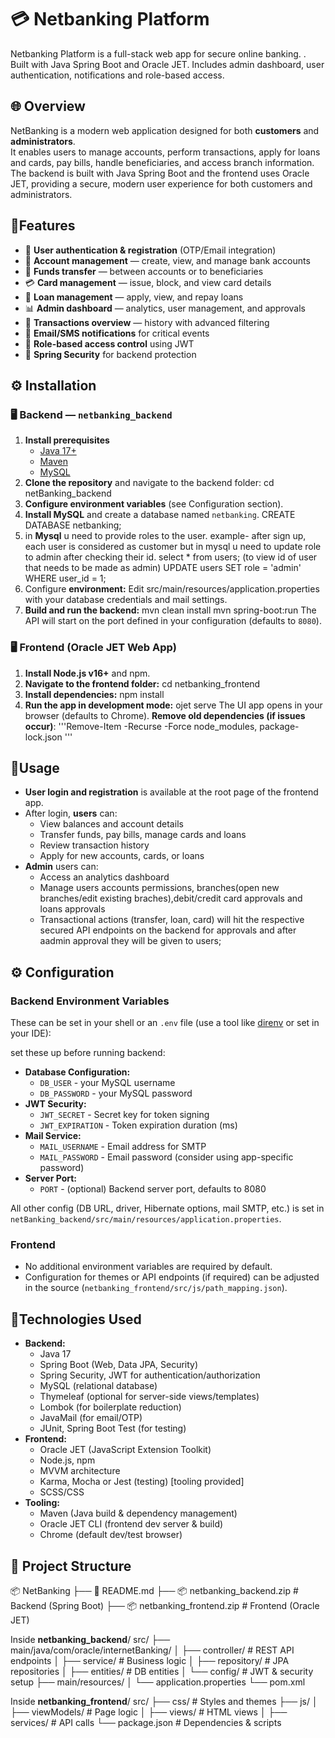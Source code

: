 # 💳 Netbanking Platform
Netbanking Platform is a full-stack web app for secure online banking. . Built with Java Spring Boot and Oracle JET. Includes admin dashboard, user authentication, notifications and role-based access.

## 🌐 Overview

NetBanking is a modern web application designed for both **customers** and **administrators**.  
It enables users to manage accounts, perform transactions, apply for loans and cards, pay bills, handle beneficiaries, and access branch information. The backend is built with Java Spring Boot and the frontend uses Oracle JET, providing a secure, modern user experience for both customers and administrators.

## 🚀Features

- 🔐 **User authentication & registration** (OTP/Email integration)
- 💼 **Account management** — create, view, and manage bank accounts
- 💸 **Funds transfer** — between accounts or to beneficiaries
- 💳 **Card management** — issue, block, and view card details
- 🏦 **Loan management** — apply, view, and repay loans
- 📊 **Admin dashboard** — analytics, user management, and approvals
- 📅 **Transactions overview** — history with advanced filtering
- 📩 **Email/SMS notifications** for critical events
- 🧩 **Role-based access control** using JWT
- 🧱 **Spring Security** for backend protection


##  ⚙️ Installation

### 🖥️ Backend — `netbanking_backend`

1. **Install prerequisites**
   - [Java 17+](https://adoptium.net/)
   - [Maven](https://maven.apache.org/)
   - [MySQL](https://www.mysql.com/)
2. **Clone the repository** and navigate to the backend folder:
    cd netBanking_backend
3. **Configure environment variables** (see Configuration section).
4. **Install MySQL** and create a database named `netbanking`.
   CREATE DATABASE netbanking;
5. in **Mysql** u need to provide roles to the user. example- after sign up, each user is considered as customer but in mysql u need to update role to admin after checking their id.
   select * from users; (to view id of user that needs to be made as admin)
   UPDATE users SET role = 'admin' WHERE user_id = 1;
7. Configure **environment:**
Edit src/main/resources/application.properties with your database credentials and mail settings.
8. **Build and run the backend:**
    mvn clean install
    mvn spring-boot:run
   The API will start on the port defined in your configuration (defaults to `8080`).

### 🖥️ Frontend (Oracle JET Web App)

1. **Install Node.js v16+** and npm.
2. **Navigate to the frontend folder:**
    cd netbanking_frontend
3. **Install dependencies:**
    npm install
4. **Run the app in development mode:**
    ojet serve
   The UI app opens in your browser (defaults to Chrome).
**Remove old dependencies (if issues occur)**:
   '''Remove-Item -Recurse -Force node_modules, package-lock.json '''

## 🧠Usage

- **User login and registration** is available at the root page of the frontend app.
- After login, **users** can:
  - View balances and account details
  - Transfer funds, pay bills, manage cards and loans
  - Review transaction history
  - Apply for new accounts, cards, or loans
- **Admin** users can:
   - Access an analytics dashboard
   - Manage users accounts permissions, branches(open new branches/edit     existing braches),debit/credit card approvals and loans approvals
   - Transactional actions (transfer, loan, card) will hit the respective   secured API endpoints on the backend for approvals and after aadmin approval they will be given to users;

## ⚙️ Configuration

### Backend Environment Variables

These can be set in your shell or an `.env` file (use a tool like [direnv](https://direnv.net/) or set in your IDE):

set these up before running backend:
- **Database Configuration:**
    - `DB_USER` - your MySQL username
    - `DB_PASSWORD` - your MySQL password
- **JWT Security:**
    - `JWT_SECRET` - Secret key for token signing
    - `JWT_EXPIRATION` - Token expiration duration (ms)
- **Mail Service:**
    - `MAIL_USERNAME` - Email address for SMTP
    - `MAIL_PASSWORD` - Email password (consider using app-specific password)
- **Server Port:**
    - `PORT` - (optional) Backend server port, defaults to 8080

All other config (DB URL, driver, Hibernate options, mail SMTP, etc.) is set in `netBanking_backend/src/main/resources/application.properties`.

### Frontend

- No additional environment variables are required by default.
- Configuration for themes or API endpoints (if required) can be adjusted in the source (`netbanking_frontend/src/js/path_mapping.json`).

## 🧩Technologies Used

- **Backend:**
    - Java 17
    - Spring Boot (Web, Data JPA, Security)
    - Spring Security, JWT for authentication/authorization
    - MySQL (relational database)
    - Thymeleaf (optional for server-side views/templates)
    - Lombok (for boilerplate reduction)
    - JavaMail (for email/OTP)
    - JUnit, Spring Boot Test (for testing)
- **Frontend:**
    - Oracle JET (JavaScript Extension Toolkit)
    - Node.js, npm
    - MVVM architecture
    - Karma, Mocha or Jest (testing) [tooling provided]
    - SCSS/CSS
- **Tooling:**
    - Maven (Java build & dependency management)
    - Oracle JET CLI (frontend dev server & build)
    - Chrome (default dev/test browser)

## 📁 Project Structure

📦 NetBanking
├── 📄 README.md
├── 📦 netbanking_backend.zip   # Backend (Spring Boot)
├── 📦 netbanking_frontend.zip  # Frontend (Oracle JET)

Inside **netbanking_backend**/
src/
 ├── main/java/com/oracle/internetBanking/
 │    ├── controller/     # REST API endpoints
 │    ├── service/        # Business logic
 │    ├── repository/     # JPA repositories
 │    ├── entities/       # DB entities
 │    └── config/         # JWT & security setup
 ├── main/resources/
 │    └── application.properties
 └── pom.xml  

Inside **netbanking_frontend**/
src/
 ├── css/                 # Styles and themes
 ├── js/
 │    ├── viewModels/     # Page logic
 │    ├── views/          # HTML views
 │    ├── services/       # API calls
 └── package.json         # Dependencies & scripts

